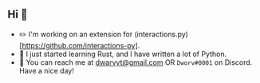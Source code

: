 ## Hi 👋
- ✏️ I'm working on an extension for (interactions.py)[https://github.com/interactions-py].
- 🧠 I just started learning Rust, and I have written a lot of Python.
- 💬 You can reach me at dwarvyt@gmail.com OR `Dworv#0001` on Discord.
Have a nice day!
